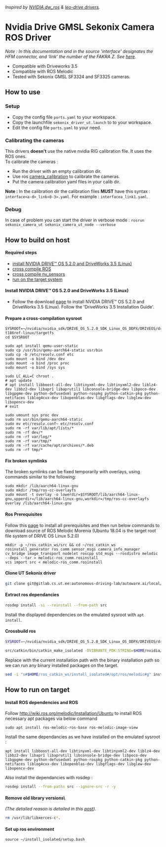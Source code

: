 <upper>*Inspired by [NVIDIA dw_ros](https://github.com/NVIDIA/dw-ros) & [leo-drive drivers](https://gitlab.com/leo-drive/Drivers/sekonix_camera).* </upper>

# Nvidia Drive GMSL Sekonix Camera ROS Driver

*Note : In this documentation and in the source 'interface' designates the HFM connector, and 'link' the number of the FAKRA Z. See [here](https://docs.nvidia.com/drive/drive_os_5.1.6.1L/nvvib_docs/index.html#page/DRIVE_OS_Linux_SDK_Development_Guide/Camera/camera_xavier.html).*


- Compatible with Driveworks 3.5
- Compatible with ROS Melodic
- Tested with Sekonix GMSL SF3324 and SF3325 cameras.

## How to use

### Setup

- Copy the config file `ports.yaml` to your workspace.
- Copy the launchfile `sekonix_driver_ut.launch` to to your workspace.
- Edit the config file `ports.yaml` to your need.

### Calibrating the cameras

This drivers **doesn't** use the native nvidia RIG calibration file. It uses the ROS ones.  
To calibrate the cameras :
- Run the driver with an empty calibration dir. 
- Use ros [camera_calibration](wiki.ros.org/camera_calibration) to calibrate the cameras.
- Put the camera calibration yaml files in your calib dir.

**Note :** In the calibration dir the calibration files **MUST** have this syntax : `interface<a-d>_link<0-3>.yaml`. For example : `interfacea_link1.yaml`.

### Debug

In case of problem you can start the driver in verbose mode :  `rosrun sekonix_camera_ut sekonix_camera_ut_node --verbose`

## How to build on host

#### Required steps
- [install NVIDIA DRIVE™ OS 5.2.0 and DriveWorks 3.5 (Linux)](https://github.com/nvidia/dw-ros#install-nvidia-drive-os-520-and-driveworks-35-linux)
- [cross compile ROS](https://github.com/nvidia/dw-ros#cross-compile-ros)
- [cross compile nv_sensors](https://github.com/nvidia/dw-ros#cross-compile-nv_sensors)
- [run on the target system](https://github.com/nvidia/dw-ros#run-on-the-target-system)

#### Install NVIDIA DRIVE™ OS 5.2.0 and DriveWorks 3.5 (Linux)
- Follow the download [page](https://developer.nvidia.com/drive/downloads) to install NVIDIA DRIVE™ OS 5.2.0 and DriveWorks 3.5 (Linux). Follow the 'DriveWorks 3.5 Installation Guide'.

#### Prepare a cross-compilation sysroot

```
SYSROOT=~/nvidia/nvidia_sdk/DRIVE_OS_5.2.0_SDK_Linux_OS_DDPX/DRIVEOS/drive-t186ref-linux/targetfs
cd $SYSROOT

sudo apt install qemu-user-static
sudo cp /usr/bin/qemu-aarch64-static usr/bin
sudo cp -b /etc/resolv.conf etc
sudo mount -o bind /dev dev
sudo mount -o bind /proc proc
sudo mount -o bind /sys sys

sudo LC_ALL=C chroot .
# apt update
# apt install libboost-all-dev libtinyxml-dev libtinyxml2-dev liblz4-dev libbz2-dev libapr1 libaprutil1 libconsole-bridge-dev libpoco-dev libgpgme-dev python-defusedxml python-rospkg python-catkin-pkg python-netifaces liblog4cxx-dev libopenblas-dev libgflags-dev libglew-dev libopencv-dev
# exit

sudo umount sys proc dev 
sudo rm usr/bin/qemu-aarch64-static
sudo mv etc/resolv.conf~ etc/resolv.conf
sudo rm -rf var/lib/apt/lists/*
sudo rm -rf dev/*
sudo rm -rf var/log/*
sudo rm -rf var/tmp/*
sudo rm -rf var/cache/apt/archives/*.deb
sudo rm -rf tmp/*
```

#### Fix broken symlinks

The broken symlinks can be fixed temporarily with overlays, using commands similar to the following:
```
sudo mkdir /lib/aarch64-linux-gnu
sudo mkdir /tmp/ros-cc-overlayfs
sudo mount -t overlay -o lowerdir=$SYSROOT/lib/aarch64-linux-gnu,upperdir=/lib/aarch64-linux-gnu,workdir=/tmp/ros-cc-overlayfs overlay /lib/aarch64-linux-gnu
```

#### Ros Prerequisites
Follow this [page](http://wiki.ros.org/melodic/Installation/Source) to install all prerequisites and then run below commands to download source of ROS Melodic Morenia (Ubuntu 18.04 is the target root file system of DRIVE OS Linux 5.2.0)

```
mkdir -p ~/ros_catkin_ws/src && cd ~/ros_catkin_ws
rosinstall_generator ros_comm sensor_msgs camera_info_manager cv_bridge image_transport nodelet roscpp std_msgs --rosdistro melodic --deps --tar > melodic-ros_comm.rosinstall
vcs import src < melodic-ros_comm.rosinstall
```

#### Clone UT Sekonix driver
```bash
git clone git@gitlab.cs.ut.ee:autonomous-driving-lab/autoware.ai/local/sekonix_camera_ut.git src/sekonix_camera_ut
```

#### Extract ros dependancies

```bash
rosdep install -si --reinstall --from-path src
```
Install the displayed dependencies on the emulated sysroot with `apt install`.

#### Crossbuild ros 

```bash
SYSROOT=~/nvidia/nvidia_sdk/DRIVE_OS_5.2.0_SDK_Linux_OS_DDPX/DRIVEOS/drive-t186ref-linux/targetfs
```
```bash
src/catkin/bin/catkin_make_isolated -DVIBRANTE_PDK:STRING=$HOME/nvidia/nvidia_sdk/DRIVE_OS_5.2.0_SDK_Linux_OS_DDPX/DRIVEOS/drive-t186ref-linux -DTRT_VERSION:STRING=6.3.1.3 -DCMAKE_TOOLCHAIN_FILE=$HOME/ros_catkin_ws/src/sekonix_camera_ut/Toolchain-V5L.cmake -DCMAKE_EXE_LINKER_FLAGS="${CMAKE_EXE_LINKER_FLAGS} -L/usr/local/driveworks/targets/aarch64-Linux/lib -Wl,-rpath,/usr/local/driveworks/targets/aarch64-Linux/lib -L$SYSROOT/usr/local/cuda-10.2/targets/aarch64-linux/lib -Wl,-rpath,$SYSROOT/usr/local/cuda-10.2/targets/aarch64-linux/lib -L$SYSROOT/usr/lib/aarch64-linux-gnu/openblas -Wl,-rpath,$SYSROOT/usr/lib/aarch64-linux-gnu/openblas"
```

Replace with the current installation path with the binary installation path so we can run any binary installed packages on the target.

```bash
sed -i "s#$HOME/ros_catkin_ws/install_isolated#/opt/ros/melodic#g" install_isolated/_setup_util.py
```

## How to run on target

#### Install ROS dependencies and ROS

Follow http://wiki.ros.org/melodic/Installation/Ubuntu to install ROS necessary apt packages via below command
```
sudo apt install ros-melodic-ros-base ros-melodic-image-view
```

Install the same dependancies as we have installed on the emulated sysroot :

```
apt install libboost-all-dev libtinyxml-dev libtinyxml2-dev liblz4-dev libbz2-dev libapr1 libaprutil1 libconsole-bridge-dev libpoco-dev libgpgme-dev python-defusedxml python-rospkg python-catkin-pkg python-netifaces liblog4cxx-dev libopenblas-dev libgflags-dev libglew-dev libopencv-dev
```

Also install the dependancies with rosdep :

```bash
rosdep install --from-paths src --ignore-src -r -y
```

#### Remove old library versions\
*(The detailed reason is detailed in this [post](https://forums.developer.nvidia.com/t/libgdal-so-has-undefined-symbol/110239/5)).*
```bash
rm /usr/lib/libxerces-c*.
```

#### Set up ros environment
```
source ~/install_isolated/setup.bash
```